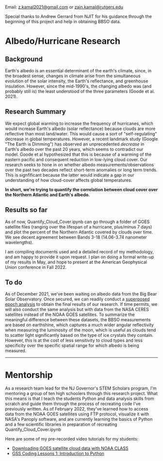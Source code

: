 Email: [z.kamal2021@gmail.com](mailto:z.kamal2021@gmail.com) or [zain.kamal@rutgers.edu](mailto:zain.kamal@rutgers.edu)

Special thanks to Andrew Gerrard from NJIT for his guidance through the beginning of this project and help in obtaining BBSO data.

# Albedo/Hurricane Research

## Background

Earth's albedo is an essential determinant of the earth's climate, since, in the broadest sense, changes in climate arise from the simultaneous evolution of the solar intensity, the Earth's reflectance, and greenhouse insulation. However, since the mid-1990's, the changing albedo was (and probably still is) the least understood of the three parameters (Goode et al. 2021).

## Research Summary

We expect global warming to increase the frequency of hurricanes, which would increase Earth's albedo (solar reflectance) because clouds are more reflective than most land/water. This would cause a sort of "self-regulating" decrease in global temperatures. However, a recent landmark study (Google "The Earth is Dimming") has observed an unprecedented _decrease_ in Earth's albedo over the past 20 years, which seems to contradict our model. Goode et al hypothesized that this is because of a warming of the eastern pacific and consequent reduction in low-lying cloud cover. Our research seeks to hone in on whether albedo measurements/observations over the past two decades reflect short-term anomalies or long term trends. This is signfificant because the latter would indicate a gap in our understanding of how cloud-cover affects global temperatures.

**In short, we're trying to quantify the correlation between cloud cover over the Northern Atlantic and Earth's albedo.**

## Results so far

As of now, Quantify_Cloud_Cover.ipynb can go through a folder of GOES satellite files (ranging over the lifespan of a hurricane, plus/minus 7 days) and plot the percent of the Northern Atlantic covered by clouds over time. We see decent agreement between Bands 3-18 (14.06-3.74 nanometer wavelengths).

I am compiling documents used and a detailed record of my methodology, and am happy to provide it upon request. I plan on doing a formal write-up of my results in May, and hope to present at the American Geophysical Union conference in Fall 2022.

## To do

As of December 2021, we've been waiting on albedo data from the Big Bear Solar Observatory. Once secured, we can readily conduct a [superposed epoch analysis](https://en.wikipedia.org/wiki/Superposed_epoch_analysis) to obtain the final results of our research. If time permits, we will also conduct the same analysis but with data from the NASA CERES satellites instead of the NOAA GOES satellites. To summarize the meaningful difference between these datasets, the BBSO measurements are based on earthshine, which captures a much wider angular reflectivity when measuring the luminosity of the moon, which is useful as clouds tend to scatter light significantly based on the type of ice crystals they contain. However, this is at the cost of less sensitivity to cloud types and less specificity over the specific spatial range for which albedo is being measured.

---
# Mentorship

As a research team lead for the NJ Governor's STEM Scholars program, I'm mentoring a group of ten high schoolers through this research project. What this means is that I teach the students Python and data analysis skills from scratch and guide them through the process of recreating code I've previously written. As of February 2022, they've learned how to access data from the NOAA GOES satellites using FTP protocol, visualize it with NASA's Panoply software, and are currently learning the basics of Python and a few scientific libraries in preparation of recreating Quantify_Cloud_Cover.ipynb

Here are some of my pre-recorded video tutorials for my students:
* [Downloading GOES satellite cloud data with NOAA CLASS](https://www.youtube.com/watch?v=SBWWs-ZxDWw)
* [GSS Coding Lessons 1: Introduction to Python](https://www.youtube.com/watch?v=rflh9fBcy0M)
